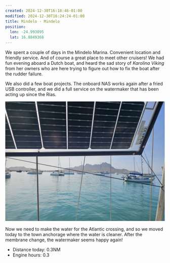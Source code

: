 ```yaml
---
created: 2024-12-30T16:18:46-01:00
modified: 2024-12-30T16:24:24-01:00
title: Mindelo - Mindelo
position:
  lon: -24.993095
  lat: 16.8849368
---
```


We spent a couple of days in the Mindelo Marina. Convenient location and friendly service. And of course a great place to meet other cruisers! We had fun evening aboard a Dutch boat, and heard the sad story of _Karolina Viking_ from her owners who are here trying to figure out how to fix the boat after the rudder failure.

We also did a few boat projects. The onboard NAS works again after a fried USB controller, and we did a full service on the watermaker that has been acting up since the Rías.

![Image](../2024/2a4e61ccc000bc0583b9cf68ccb8bd9a.jpg) 

Now we need to make the water for the Atlantic crossing, and so we moved today to the town anchorage where the water is cleaner. After the membrane change, the watermaker seems happy again!

* Distance today: 0.3NM
* Engine hours: 0.3
